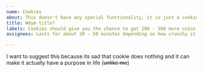 ```yaml
---
name: Cookies
about: This doesn't have any special functionality, it is just a cookie.
title: Wdym title?
labels: Cookies should give you the chance to get 200 - 500 more coins when begging, searching working ext.
assignees: Lasts for about 20 - 50 minutes depending on how crunchy it is. 

---
```


I want to suggest this because its sad that cookie does nothing and it can make it actually have a purpose in life (~~unlike me~~)
